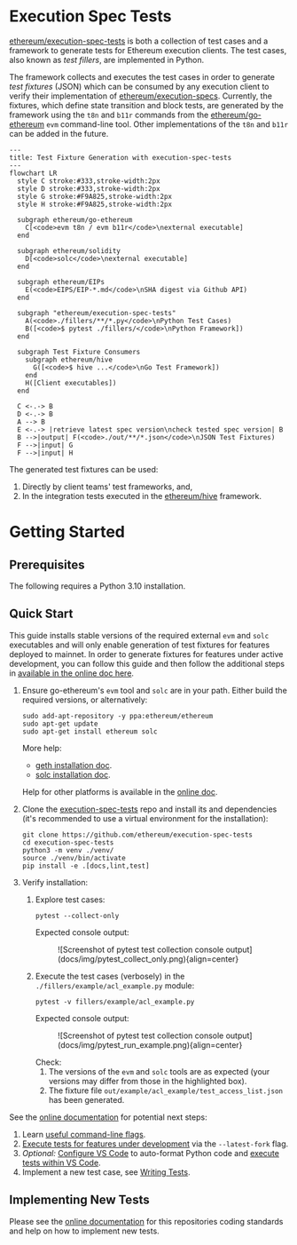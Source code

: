 # Execution Spec Tests

[ethereum/execution-spec-tests](https://github.com/ethereum/execution-spec-tests) is both a collection of test cases and a framework to generate tests for Ethereum execution clients. The test cases, also known as _test fillers_, are implemented in Python.

The framework collects and executes the test cases in order to generate _test fixtures_ (JSON) which can be consumed by any execution client to verify their implementation of [ethereum/execution-specs](https://github.com/ethereum/execution-specs). Currently, the fixtures, which define state transition and block tests, are generated by the framework using the `t8n` and `b11r` commands from the [ethereum/go-ethereum](https://github.com/ethereum/go-ethereum) `evm` command-line tool. Other implementations of the `t8n` and `b11r` can be added in the future.


```mermaid
---
title: Test Fixture Generation with execution-spec-tests
---
flowchart LR
  style C stroke:#333,stroke-width:2px
  style D stroke:#333,stroke-width:2px
  style G stroke:#F9A825,stroke-width:2px
  style H stroke:#F9A825,stroke-width:2px
  
  subgraph ethereum/go-ethereum
    C[<code>evm t8n / evm b11r</code>\nexternal executable]
  end

  subgraph ethereum/solidity
    D[<code>solc</code>\nexternal executable]
  end

  subgraph ethereum/EIPs
    E(<code>EIPS/EIP-*.md</code>\nSHA digest via Github API)
  end

  subgraph "ethereum/execution-spec-tests"
    A(<code>./fillers/**/*.py</code>\nPython Test Cases)
    B([<code>$ pytest ./fillers/</code>\nPython Framework])
  end

  subgraph Test Fixture Consumers
    subgraph ethereum/hive
      G([<code>$ hive ...</code>\nGo Test Framework])
    end
    H([Client executables])
  end

  C <-.-> B  
  D <-.-> B
  A --> B
  E <-.-> |retrieve latest spec version\ncheck tested spec version| B
  B -->|output| F(<code>./out/**/*.json</code>\nJSON Test Fixtures)
  F -->|input| G
  F -->|input| H
```

The generated test fixtures can be used:

1. Directly by client teams' test frameworks, and,
2. In the integration tests executed in the [ethereum/hive](https://github.com/ethereum/hive) framework.

# Getting Started

## Prerequisites

The following requires a Python 3.10 installation.

## Quick Start

This guide installs stable versions of the required external `evm` and `solc` executables and will only enable generation of test fixtures for features deployed to mainnet. In order to generate fixtures for features under active development, you can follow this guide and then follow the additional steps in [available in the online doc here](https://danceratopz.github.io/execution-spec-tests/getting_started/executing_tests_dev_fork/).

1. Ensure go-ethereum's `evm` tool and `solc` are in your path. Either build the required versions, or alternatively:

    ```console
    sudo add-apt-repository -y ppa:ethereum/ethereum
    sudo apt-get update
    sudo apt-get install ethereum solc
    ```
    More help:

    - [geth installation doc](https://geth.ethereum.org/docs/getting-started/installing-geth#ubuntu-via-ppas).
    - [solc installation doc](https://docs.soliditylang.org/en/latest/installing-solidity.html#linux-packages).

    Help for other platforms is available in the [online doc](https://danceratopz.github.io/execution-spec-tests/getting_started/quick_start/).

2. Clone the [execution-spec-tests](https://github.com/ethereum/execution-spec-tests) repo and install its and dependencies (it's recommended to use a virtual environment for the installation):
   ```console
   git clone https://github.com/ethereum/execution-spec-tests
   cd execution-spec-tests
   python3 -m venv ./venv/
   source ./venv/bin/activate
   pip install -e .[docs,lint,test]
   ```
3. Verify installation:
    1. Explore test cases:
       ```console
       pytest --collect-only
       ```
       Expected console output:
       <figure markdown>
         ![Screenshot of pytest test collection console output](docs/img/pytest_collect_only.png){align=center}
       </figure>
       
    2. Execute the test cases (verbosely) in the `./fillers/example/acl_example.py` module:
        ```console
        pytest -v fillers/example/acl_example.py
        ```
        Expected console output:
        <figure markdown>
          ![Screenshot of pytest test collection console output](docs/img/pytest_run_example.png){align=center}
        </figure>
        Check:
       
        1. The versions of the `evm` and `solc` tools are as expected (your versions may differ from those in the highlighted box).
        2. The fixture file `out/example/acl_example/test_access_list.json` has been generated.

See the [online documentation](https://danceratopz.github.io/execution-spec-tests/) for potential next steps:
1. Learn [useful command-line flags](https://danceratopz.github.io/execution-spec-tests/getting_started/executing_tests_command_line/).
2. [Execute tests for features under development](https://danceratopz.github.io/execution-spec-tests/getting_started/executing_tests_dev_fork/) via the `--latest-fork` flag.
3. _Optional:_ [Configure VS Code](https://danceratopz.github.io/execution-spec-tests/getting_started/setup_vs_code/) to auto-format Python code and [execute tests within VS Code](https://danceratopz.github.io/execution-spec-tests/getting_started/executing_tests_vs_code/#executing-and-debugging-test-cases).
4. Implement a new test case, see [Writing Tests](https://danceratopz.github.io/execution-spec-tests/writing_tests/).


## Implementing New Tests

Please see the [online documentation](https://danceratopz.github.io/execution-spec-tests/writing_tests/) for this repositories coding standards and help on how to implement new tests.
